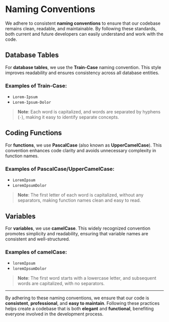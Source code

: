 # Naming Conventions

We adhere to consistent **naming conventions** to ensure that our codebase remains clean, readable, and maintainable. By following these standards, both current and future developers can easily understand and work with the code.

## Database Tables

For **database tables**, we use the **Train-Case** naming convention. This style improves readability and ensures consistency across all database entities.

### Examples of Train-Case:
- `Lorem-Ipsum`
- `Lorem-Ipsum-Dolor`

> **Note**: Each word is capitalized, and words are separated by hyphens (`-`), making it easy to identify separate concepts.

## Coding Functions

For **functions**, we use **PascalCase** (also known as **UpperCamelCase**). This convention enhances code clarity and avoids unnecessary complexity in function names.

### Examples of PascalCase/UpperCamelCase:
- `LoremIpsum`
- `LoremIpsumDolor`

> **Note**: The first letter of each word is capitalized, without any separators, making function names clean and easy to read.

## Variables

For **variables**, we use **camelCase**. This widely recognized convention promotes simplicity and readability, ensuring that variable names are consistent and well-structured.

### Examples of camelCase:
- `loremIpsum`
- `loremIpsumDolor`

> **Note**: The first word starts with a lowercase letter, and subsequent words are capitalized, with no separators.

---

By adhering to these naming conventions, we ensure that our code is **consistent**, **professional**, and **easy to maintain**. Following these practices helps create a codebase that is both **elegant** and **functional**, benefiting everyone involved in the development process.
